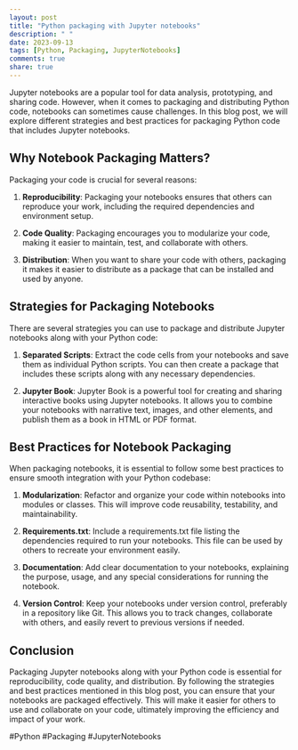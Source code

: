 ```yaml
---
layout: post
title: "Python packaging with Jupyter notebooks"
description: " "
date: 2023-09-13
tags: [Python, Packaging, JupyterNotebooks]
comments: true
share: true
---
```


Jupyter notebooks are a popular tool for data analysis, prototyping, and sharing code. However, when it comes to packaging and distributing Python code, notebooks can sometimes cause challenges. In this blog post, we will explore different strategies and best practices for packaging Python code that includes Jupyter notebooks.

## Why Notebook Packaging Matters?

Packaging your code is crucial for several reasons:

1. **Reproducibility**: Packaging your notebooks ensures that others can reproduce your work, including the required dependencies and environment setup.

2. **Code Quality**: Packaging encourages you to modularize your code, making it easier to maintain, test, and collaborate with others.

3. **Distribution**: When you want to share your code with others, packaging it makes it easier to distribute as a package that can be installed and used by anyone.

## Strategies for Packaging Notebooks

There are several strategies you can use to package and distribute Jupyter notebooks along with your Python code:

1. **Separated Scripts**: Extract the code cells from your notebooks and save them as individual Python scripts. You can then create a package that includes these scripts along with any necessary dependencies.

2. **Jupyter Book**: Jupyter Book is a powerful tool for creating and sharing interactive books using Jupyter notebooks. It allows you to combine your notebooks with narrative text, images, and other elements, and publish them as a book in HTML or PDF format.

## Best Practices for Notebook Packaging

When packaging notebooks, it is essential to follow some best practices to ensure smooth integration with your Python codebase:

1. **Modularization**: Refactor and organize your code within notebooks into modules or classes. This will improve code reusability, testability, and maintainability.

2. **Requirements.txt**: Include a requirements.txt file listing the dependencies required to run your notebooks. This file can be used by others to recreate your environment easily.

3. **Documentation**: Add clear documentation to your notebooks, explaining the purpose, usage, and any special considerations for running the notebook.

4. **Version Control**: Keep your notebooks under version control, preferably in a repository like Git. This allows you to track changes, collaborate with others, and easily revert to previous versions if needed.

## Conclusion

Packaging Jupyter notebooks along with your Python code is essential for reproducibility, code quality, and distribution. By following the strategies and best practices mentioned in this blog post, you can ensure that your notebooks are packaged effectively. This will make it easier for others to use and collaborate on your code, ultimately improving the efficiency and impact of your work.

\#Python #Packaging #JupyterNotebooks